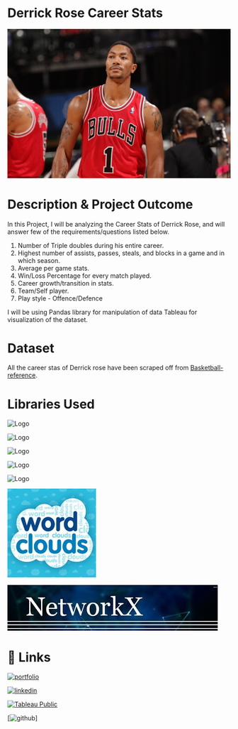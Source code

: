 # Derrick Rose Career Stats

![Derrick Rose](3_Material/DerrickRose.jpg)

# Description & Project Outcome
  
In this Project, I will be analyzing the Career Stats of Derrick Rose, and will answer few of the requirements/questions listed below.

 1. Number of Triple doubles during his entire  career.
 2. Highest number of assists, passes, steals, and blocks in a game and in which season.
 3. Average per game stats.
 4. Win/Loss Percentage for every match played.
 5. Career growth/transition in stats.
 6. Team/Self player.
 7. Play style - Offence/Defence

I will be using Pandas library for manipulation of data Tableau for visualization of the dataset.
 

# Dataset

  All the career stas of Derrick rose have been scraped off from [Basketball-reference](https://www.basketball-reference.com/).

  
  

# Libraries Used

![Logo](https://upload.wikimedia.org/wikipedia/commons/thumb/3/37/Plotly-logo-01-square.png/1200px-Plotly-logo-01-square.png)

![Logo](https://matplotlib.org/_static/logo2_compressed.svg)

![Logo](https://seaborn.pydata.org/_static/logo-wide-lightbg.svg)

![Logo](https://upload.wikimedia.org/wikipedia/commons/thumb/e/ed/Pandas_logo.svg/2560px-Pandas_logo.svg.png)

![Logo](https://upload.wikimedia.org/wikipedia/commons/thumb/3/31/NumPy_logo_2020.svg/1280px-NumPy_logo_2020.svg.png)

![Logo](https://github.com/DheerajKumar97/FIFA-World-Cup-Analysis/blob/master/wordcloud.jpeg?raw=true)

![Logo](https://github.com/DheerajKumar97/FIFA-World-Cup-Analysis/raw/master/hqdefault.jpg)

   

# 🔗 Links

  

[![portfolio](https://img.shields.io/badge/my_portfolio-000?style=for-the-badge&logo=ko-fi&logoColor=white)]("")

[![linkedin](https://img.shields.io/badge/linkedin-0A66C2?style=for-the-badge&logo=linkedin&logoColor=white)](https://www.linkedin.com/in/isagarparyani/)

[![Tableau Public](https://img.shields.io/badge/Tableau-E97627?style=for-the-badge&logo=Tableau&logoColor=white)]("")

[![github]("")]